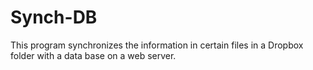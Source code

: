 # Synch-DB
This program synchronizes the information in certain files in a Dropbox folder with a data base on a web server.
